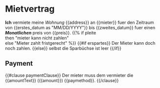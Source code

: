 # Mietvertrag

__Ich__ vermiete meine _Wohnung_ {{address}} an {{mieter}} fuer den Zeitraum von {{erstes_datum as "MM/DD/YYYY"}} bis {{zweites_datum}} fuer einen ***Monatlichen*** preis von {{preis}}.
{{%
    if pleite  
    then "mieter kann nicht zahlen"       
    else "Mieter zahlt fristgerecht"
%}} 
{{#if erspartes}} Der Mieter kann doch noch zahlen. {{else}} selbst die Sparbüchse ist leer {{/if}}

## Payment 

{{#clause paymentClause}}
Der mieter muss dem vermieter die {{amountText}} ({{amount}}) {{paymethod}}.
{{/clause}}
